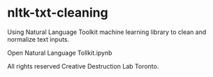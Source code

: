 # nltk-txt-cleaning
Using Natural Language Toolkit machine learning library to clean and normalize text inputs.

Open Natural Language Tollkit.ipynb

All rights reserved Creative Destruction Lab Toronto.
